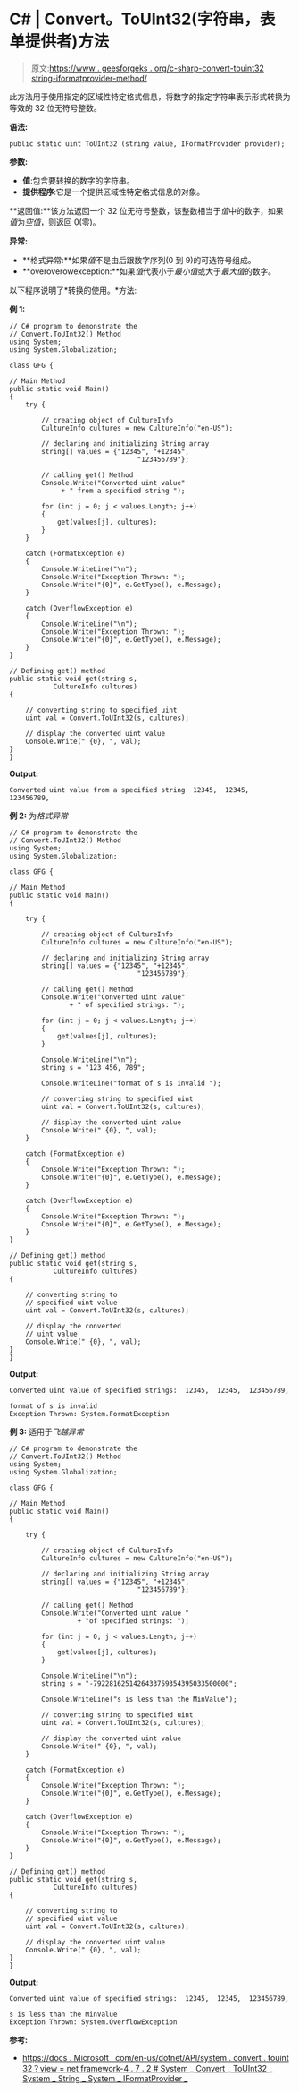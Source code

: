 # C# | Convert。ToUInt32(字符串，表单提供者)方法

> 原文:[https://www . geesforgeks . org/c-sharp-convert-touint32 string-iformatprovider-method/](https://www.geeksforgeeks.org/c-sharp-convert-touint32string-iformatprovider-method/)

此方法用于使用指定的区域性特定格式信息，将数字的指定字符串表示形式转换为等效的 32 位无符号整数。

**语法:**

```
public static uint ToUInt32 (string value, IFormatProvider provider);

```

**参数:**

*   **值**:包含要转换的数字的字符串。
*   **提供程序**:它是一个提供区域性特定格式信息的对象。

**返回值:**该方法返回一个 32 位无符号整数，该整数相当于*值*中的数字，如果*值*为*空值*，则返回 0(零)。

**异常:**

*   **格式异常:**如果*值*不是由后跟数字序列(0 到 9)的可选符号组成。
*   **overoverowexception:**如果*值*代表小于*最小值*或大于*最大值*的数字。

以下程序说明了*转换的使用。*方法:

**例 1:**

```
// C# program to demonstrate the
// Convert.ToUInt32() Method
using System;
using System.Globalization;

class GFG {

// Main Method
public static void Main()
{
    try {

        // creating object of CultureInfo
        CultureInfo cultures = new CultureInfo("en-US");

        // declaring and initializing String array
        string[] values = {"12345", "+12345",
                                "123456789"};

        // calling get() Method
        Console.Write("Converted uint value"
             + " from a specified string ");

        for (int j = 0; j < values.Length; j++) 
        {
            get(values[j], cultures);
        }
    }

    catch (FormatException e)
    {
        Console.WriteLine("\n");
        Console.Write("Exception Thrown: ");
        Console.Write("{0}", e.GetType(), e.Message);
    }

    catch (OverflowException e)
    {
        Console.WriteLine("\n");
        Console.Write("Exception Thrown: ");
        Console.Write("{0}", e.GetType(), e.Message);
    }
}

// Defining get() method
public static void get(string s,
           CultureInfo cultures)
{

    // converting string to specified uint
    uint val = Convert.ToUInt32(s, cultures);

    // display the converted uint value
    Console.Write(" {0}, ", val);
}
}
```

**Output:**

```
Converted uint value from a specified string  12345,  12345,  123456789,

```

**例 2:** 为*格式异常*

```
// C# program to demonstrate the
// Convert.ToUInt32() Method
using System;
using System.Globalization;

class GFG {

// Main Method
public static void Main()
{

    try {

        // creating object of CultureInfo
        CultureInfo cultures = new CultureInfo("en-US");

        // declaring and initializing String array
        string[] values = {"12345", "+12345",
                                "123456789"};

        // calling get() Method
        Console.Write("Converted uint value"
               + " of specified strings: ");

        for (int j = 0; j < values.Length; j++) 
        {
            get(values[j], cultures);
        }

        Console.WriteLine("\n");
        string s = "123 456, 789";

        Console.WriteLine("format of s is invalid ");

        // converting string to specified uint
        uint val = Convert.ToUInt32(s, cultures);

        // display the converted uint value
        Console.Write(" {0}, ", val);
    }

    catch (FormatException e) 
    {
        Console.Write("Exception Thrown: ");
        Console.Write("{0}", e.GetType(), e.Message);
    }

    catch (OverflowException e)
    {
        Console.Write("Exception Thrown: ");
        Console.Write("{0}", e.GetType(), e.Message);
    }
}

// Defining get() method
public static void get(string s,
           CultureInfo cultures)
{

    // converting string to
    // specified uint value
    uint val = Convert.ToUInt32(s, cultures);

    // display the converted
    // uint value
    Console.Write(" {0}, ", val);
}
}
```

**Output:**

```
Converted uint value of specified strings:  12345,  12345,  123456789, 

format of s is invalid 
Exception Thrown: System.FormatException

```

**例 3:** 适用于*飞越异常*

```
// C# program to demonstrate the
// Convert.ToUInt32() Method
using System;
using System.Globalization;

class GFG {

// Main Method
public static void Main()
{

    try {

        // creating object of CultureInfo
        CultureInfo cultures = new CultureInfo("en-US");

        // declaring and initializing String array
        string[] values = {"12345", "+12345",
                                "123456789"};

        // calling get() Method
        Console.Write("Converted uint value "
                 + "of specified strings: ");

        for (int j = 0; j < values.Length; j++) 
        {
            get(values[j], cultures);
        }

        Console.WriteLine("\n");
        string s = "-7922816251426433759354395033500000";

        Console.WriteLine("s is less than the MinValue");

        // converting string to specified uint
        uint val = Convert.ToUInt32(s, cultures);

        // display the converted uint value
        Console.Write(" {0}, ", val);
    }

    catch (FormatException e) 
    {
        Console.Write("Exception Thrown: ");
        Console.Write("{0}", e.GetType(), e.Message);
    }

    catch (OverflowException e)
    {
        Console.Write("Exception Thrown: ");
        Console.Write("{0}", e.GetType(), e.Message);
    }
}

// Defining get() method
public static void get(string s,
           CultureInfo cultures)
{

    // converting string to
    // specified uint value
    uint val = Convert.ToUInt32(s, cultures);

    // display the converted uint value
    Console.Write(" {0}, ", val);
}
}
```

**Output:**

```
Converted uint value of specified strings:  12345,  12345,  123456789, 

s is less than the MinValue
Exception Thrown: System.OverflowException

```

**参考:**

*   [https://docs . Microsoft . com/en-us/dotnet/API/system . convert . touint 32？view = net framework-4 . 7 . 2 # System _ Convert _ ToUInt32 _ System _ String _ System _ IFormatProvider _](https://docs.microsoft.com/en-us/dotnet/api/system.convert.touint32?view=netframework-4.7.2#System_Convert_ToUInt32_System_String_System_IFormatProvider_)